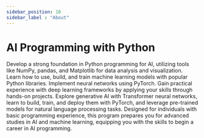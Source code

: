 ```yaml
---
sidebar_position: 10
sidebar_label : "About"
---
```


# AI Programming with Python

Develop a strong foundation in Python programming for AI, utilizing tools like NumPy, pandas, and Matplotlib for data analysis and visualization. Learn how to use, build, and train machine learning models with popular Python libraries. Implement neural networks using PyTorch. Gain practical experience with deep learning frameworks by applying your skills through hands-on projects. Explore generative AI with Transformer neural networks, learn to build, train, and deploy them with PyTorch, and leverage pre-trained models for natural language processing tasks. Designed for individuals with basic programming experience, this program prepares you for advanced studies in AI and machine learning, equipping you with the skills to begin a career in AI programming.